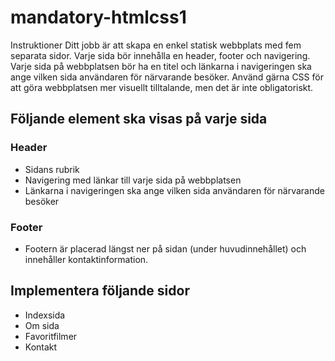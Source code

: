 # mandatory-htmlcss1

Instruktioner
Ditt jobb är att skapa en enkel statisk webbplats med fem separata sidor. Varje sida bör
innehålla en header, footer och navigering.
Varje sida på webbplatsen bör ha en titel och länkarna i navigeringen ska ange vilken sida
användaren för närvarande besöker.
Använd gärna CSS för att göra webbplatsen mer visuellt tilltalande, men det är inte obligatoriskt.

## Följande element ska visas på varje sida
<h3>Header</h3>
<ul>
<li>Sidans rubrik</li>
<li>Navigering med länkar till varje sida på webbplatsen</li>
<li>Länkarna i navigeringen ska ange vilken sida användaren för närvarande besöker</li>
</ul>

<h3>Footer</h3>
<ul>
<li>Footern är placerad längst ner på sidan (under huvudinnehållet) och innehåller kontaktinformation.</li>
</ul>

## Implementera följande sidor
<ul>
<li>Indexsida</li>
<li>Om sida</li>
<li>Favoritfilmer</li>
<li>Kontakt</li>
</ul>
